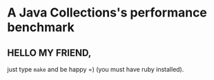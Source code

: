 A Java Collections's performance benchmark
==========================================

HELLO MY FRIEND,
----------------

just type `make` and be happy =)
  (you must have ruby installed).